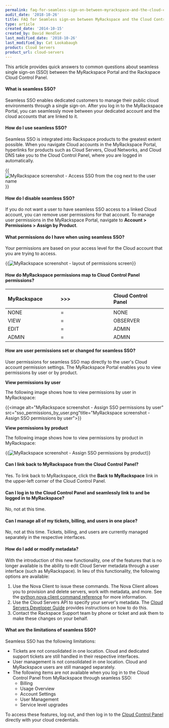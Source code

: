 ```yaml
---
permalink: faq-for-seamless-sign-on-between-myrackspace-and-the-cloud-control-panel/
audit_date: '2018-10-26'
title: FAQ for Seamless sign-on between MyRackspace and the Cloud Control Panel
type: article
created_date: '2014-10-15'
created_by: David Hendler
last_modified_date: '2018-10-26'
last_modified_by: Cat Lookabaugh
product: Cloud Servers
product_url: cloud-servers
---
```


This article provides quick answers to common questions about seamless single
sign-on (SSO) between the MyRackspace Portal and the Rackspace Cloud
Control Panel.

#### What is seamless SSO?

Seamless SSO enables dedicated customers to manage their public cloud
environments through a single sign-on. After you log in
to the MyRackspace Portal, you can seamlessly move between your
dedicated account and the cloud accounts that are linked to it.

#### How do I use seamless SSO?

Seamless SSO is integrated into Rackspace products to the greatest extent possible.
When you navigate Cloud accounts in the MyRackspace Portal, hyperlinks for
products such as Cloud Servers, Cloud Networks, and Cloud DNS take you
to the Cloud Control Panel, where you are logged in automatically.

{{<image alt="MyRackspace screenshot - Access SSO from the cog next to the user name" src="sso_howto_use.png" title="MyRackspace screenshot - Access SSO from the cog next to the user name">}}

#### How do I disable seamless SSO?

If you do not want a user to have seamless SSO access to a linked Cloud
account, you can remove user permissions for that account. To manage user
permissions in the MyRackspace Portal, navigate to **Account > Permissions >
Assign by Product**.

#### What permissions do I have when using seamless SSO?

Your permissions are based on your access level for the Cloud account that you
are trying to access.

{{<image alt="MyRackspace screenshot - layout of permissions screen" src="sso_permissions_layout.png" title="MyRackspace screenshot - layout of permissions screen">}}

#### How do MyRackspace permissions map to Cloud Control Panel permissions?

<table>
<colgroup>
<col width="33%" />
<col width="33%" />
<col width="33%" />
</colgroup>
<thead>
<tr class="header">
<th align="left"><div class="tablesorter-header-inner">
<div class="tablesorter-header-inner">
<p> MyRackspace</p>
</div>
</div></th>
<th align="left"><div class="tablesorter-header-inner">
<div class="tablesorter-header-inner">
 &gt;&gt;&gt;
</div>
</div></th>
<th align="left"><div class="tablesorter-header-inner">
<div class="tablesorter-header-inner">
 Cloud Control Panel
</div>
</div></th>
</tr>
</thead>
<tbody>
<tr class="odd">
<td align="left"> NONE</td>
<td align="left"> =</td>
<td align="left"> NONE</td>
</tr>
<tr class="even">
<td align="left"> VIEW</td>
<td align="left"> =</td>
<td align="left">OBSERVER</td>
</tr>
<tr class="odd">
<td align="left"> EDIT</td>
<td align="left"> =</td>
<td align="left"> ADMIN</td>
</tr>
<tr class="even">
<td align="left">ADMIN</td>
<td align="left">=</td>
<td align="left">ADMIN</td>
</tr>
</tbody>
</table>

#### How are user permissions set or changed for seamless SSO?

User permissions for seamless SSO map directly to the user's Cloud
account permission settings. The MyRackspace Portal enables you to view
permissions by user or by product.

**View permissions by user**

The following image shows how to view permissions by user in MyRackspace:

{{<image alt="MyRackspace screenshot - Assign SSO permissions by user" src="sso_permissions_by_user.png"title="MyRackspace screenshot - Assign SSO permissions by user">}}

**View permissions by product**

The following image shows how to view permissions by product in MyRackspace:

{{<image alt="MyRackspace screenshot - Assign SSO permissions by product" src="sso_permission_by_product.png" title="MyRackspace screenshot - Assign SSO permissions by product">}}

#### Can I link back to MyRackspace from the Cloud Control Panel?

Yes. To link back to MyRackspace, click the **Back to MyRackspace** link in the
upper-left corner of the Cloud Control Panel.

#### Can I log in to the Cloud Control Panel and seamlessly link to and be logged in to MyRackspace?

No, not at this time.

#### Can I manage all of my tickets, billing, and users in one place?

No, not at this time. Tickets, billing, and users are currently managed
separately in the respective interfaces.

#### How do I add or modify metadata?

With the introduction of this new functionality, one of the features
that is no longer available is the ability to edit Cloud Server
metadata through a user interface (such as MyRackspace). In lieu of this
functionality, the following options are available:

1.  Use the Nova Client to issue these commands. The Nova Client allows you to
    provision and delete servers, work with metadata, and more. See the
    [python nova client command reference](/how-to/useful-python-novaclient-commands)
    for more information.
2.  Use the Cloud Servers API to specify your server's metadata. The
    [Cloud Servers Developer Guide](https://bit.ly/2tKspm2) provides
    instructions on how to do this.
3.  Contact the Rackspace Support team by phone or ticket and ask them to make
    these changes on your behalf.

#### What are the limitations of seamless SSO?

Seamless SSO has the following limitations:

-   Tickets are not consolidated in one location. Cloud and dedicated
    support tickets are still handled in their respective interfaces.
-   User management is not consolidated in one location. Cloud and
    MyRackspace users are still managed separately.
-   The following items are not available when you log in to the
    Cloud Control Panel from MyRackspace through seamless SSO:
    -   Billing
    -   Usage Overview
    -   Account Settings
    -   User Management
    -   Service level upgrades

To access these features, log out, and then log in to the
[Cloud Control Panel](https://login.rackspace.com) directly with your cloud
credentials.

